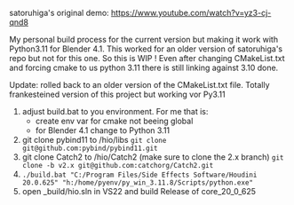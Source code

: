 satoruhiga's original
demo: https://www.youtube.com/watch?v=yz3-cj-qnd8

My personal build process for the current version but making it work with Python3.11 for Blender 4.1.
This worked for an older version of satoruhiga's repo but not for this one. So this is WIP !
Even after changing CMakeList.txt and forcing cmake to us python 3.11 there is still linking against 3.10
done.

Update: rolled back to an older version of the CMakeList.txt file. Totally frankesteined version of this project but working vor Py3.11

1. adjust build.bat to you environment. For me that is:
   - create env var for cmake not beeing global
   - for Blender 4.1 change to Python 3.11
3. git clone pybind11 to /hio/libs ```git clone git@github.com:pybind/pybind11.git```
4. git clone Catch2 to /hio/Catch2 (make sure to clone the 2.x branch) ```git clone -b v2.x git@github.com:catchorg/Catch2.git```
5. ```./build.bat "C:/Program Files/Side Effects Software/Houdini 20.0.625" "h:/home/pyenv/py_win_3.11.8/Scripts/python.exe"```
6. open _build/hio.sln in VS22 and build Release of core_20_0_625
